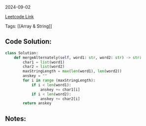 2024-09-02

[Leetcode Link](https://leetcode.com/problems/merge-strings-alternately/?envType=study-plan-v2&envId=leetcode-75)

Tags: [[Array & String]]

## Code Solution: 

```python
class Solution:
    def mergeAlternately(self, word1: str, word2: str) -> str:
        char1 = list(word1)
        char2 = list(word2)
        maxStringLength = max(len(word1), len(word2))
        anskey = ""
        for i in range (maxStringLength):
            if i < len(word1):
                anskey += char1[i]
            if i < len(word2):
                anskey += char2[i]
        return anskey
```

## Notes:
